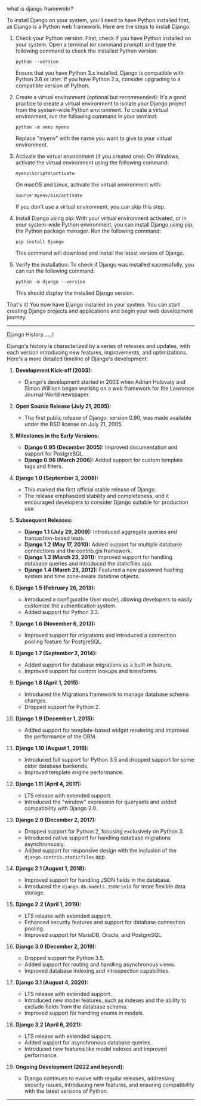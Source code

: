 what is django framewokr?

To install Django on your system, you'll need to have Python installed first, as Django is a Python web framework. Here are the steps to install Django:

1. Check your Python version:
   First, check if you have Python installed on your system. Open a terminal (or command prompt) and type the following command to check the installed Python version:

   ```
   python --version
   ```

   Ensure that you have Python 3.x installed. Django is compatible with Python 3.6 or later. If you have Python 2.x, consider upgrading to a compatible version of Python.

2. Create a virtual environment (optional but recommended):
   It's a good practice to create a virtual environment to isolate your Django project from the system-wide Python environment. To create a virtual environment, run the following command in your terminal:

   ```
   python -m venv myenv
   ```

   Replace "myenv" with the name you want to give to your virtual environment.

3. Activate the virtual environment (if you created one):
   On Windows, activate the virtual environment using the following command:

   ```
   myenv\Scripts\activate
   ```

   On macOS and Linux, activate the virtual environment with:

   ```
   source myenv/bin/activate
   ```

   If you don't use a virtual environment, you can skip this step.

4. Install Django using pip:
   With your virtual environment activated, or in your system-wide Python environment, you can install Django using pip, the Python package manager. Run the following command:

   ```
   pip install Django
   ```

   This command will download and install the latest version of Django.

5. Verify the installation:
   To check if Django was installed successfully, you can run the following command:

   ```
   python -m django --version
   ```

   This should display the installed Django version.

That's it! You now have Django installed on your system. You can start creating Django projects and applications and begin your web development journey.

-------------------------------------------------------------------------------------------------------------------------------------------------------------------------------------------

Django History......!

Django's history is characterized by a series of releases and updates, with each version introducing new features, improvements, and optimizations. Here's a more detailed timeline of Django's development:

1. **Development Kick-off (2003):**
   - Django's development started in 2003 when Adrian Holovaty and Simon Willison began working on a web framework for the Lawrence Journal-World newspaper.

2. **Open Source Release (July 21, 2005):**
   - The first public release of Django, version 0.90, was made available under the BSD license on July 21, 2005.

3. **Milestones in the Early Versions:**
   - **Django 0.95 (December 2005):** Improved documentation and support for PostgreSQL.
   - **Django 0.96 (March 2006):** Added support for custom template tags and filters.

4. **Django 1.0 (September 3, 2008):**
   - This marked the first official stable release of Django.
   - The release emphasized stability and completeness, and it encouraged developers to consider Django suitable for production use.

5. **Subsequent Releases:**
   - **Django 1.1 (July 29, 2009):** Introduced aggregate queries and transaction-based tests.
   - **Django 1.2 (May 17, 2010):** Added support for multiple database connections and the contrib.gis framework.
   - **Django 1.3 (March 23, 2011):** Improved support for handling database queries and introduced the staticfiles app.
   - **Django 1.4 (March 23, 2012):** Featured a new password hashing system and time zone-aware datetime objects.

6. **Django 1.5 (February 26, 2013):**
   - Introduced a configurable User model, allowing developers to easily customize the authentication system.
   - Added support for Python 3.3.

7. **Django 1.6 (November 6, 2013):**
   - Improved support for migrations and introduced a connection pooling feature for PostgreSQL.

8. **Django 1.7 (September 2, 2014):**
   - Added support for database migrations as a built-in feature.
   - Improved support for custom lookups and transforms.

9. **Django 1.8 (April 1, 2015):**
   - Introduced the Migrations framework to manage database schema changes.
   - Dropped support for Python 2.

10. **Django 1.9 (December 1, 2015):**
    - Added support for template-based widget rendering and improved the performance of the ORM.

11. **Django 1.10 (August 1, 2016):**
    - Introduced full support for Python 3.5 and dropped support for some older database backends.
    - Improved template engine performance.

12. **Django 1.11 (April 4, 2017):**
    - LTS release with extended support.
    - Introduced the "window" expression for querysets and added compatibility with Django 2.0.

13. **Django 2.0 (December 2, 2017):**
    - Dropped support for Python 2, focusing exclusively on Python 3.
    - Introduced native support for handling database migrations asynchronously.
    - Added support for responsive design with the inclusion of the `django.contrib.staticfiles` app.

14. **Django 2.1 (August 1, 2018):**
    - Improved support for handling JSON fields in the database.
    - Introduced the `django.db.models.JSONField` for more flexible data storage.

15. **Django 2.2 (April 1, 2019):**
    - LTS release with extended support.
    - Enhanced security features and support for database connection pooling.
    - Improved support for MariaDB, Oracle, and PostgreSQL.

16. **Django 3.0 (December 2, 2019):**
    - Dropped support for Python 3.5.
    - Added support for routing and handling asynchronous views.
    - Improved database indexing and introspection capabilities.

17. **Django 3.1 (August 4, 2020):**
    - LTS release with extended support.
    - Introduced new model features, such as indexes and the ability to exclude fields from the database schema.
    - Improved support for handling enums in models.

18. **Django 3.2 (April 6, 2021):**
    - LTS release with extended support.
    - Added support for asynchronous database queries.
    - Introduced new features like model indexes and improved performance.

19. **Ongoing Development (2022 and beyond):**
    - Django continues to evolve with regular releases, addressing security issues, introducing new features, and ensuring compatibility with the latest versions of Python.

------------------------------------------------------------------------------------------------------------------------------------------------------------------------------------------
